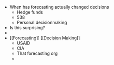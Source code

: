 - When has forecasting actually changed decisions
	- Hedge funds
	- 538
	- Personal decisionmaking
- Is this surprising?
-
- [[Forecasting]] [[Decision Making]]
	- USAID
	- CIA
	- That forecasting org
	-